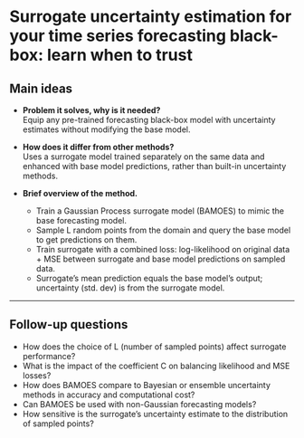 # Surrogate uncertainty estimation for your time series forecasting black-box: learn when to trust

## Main ideas

- **Problem it solves, why is it needed?**  
  Equip any pre-trained forecasting black-box model with uncertainty estimates without modifying the base model.

- **How does it differ from other methods?**  
  Uses a surrogate model trained separately on the same data and enhanced with base model predictions, rather than built-in uncertainty methods.

- **Brief overview of the method.**  
  - Train a Gaussian Process surrogate model (BAMOES) to mimic the base forecasting model.  
  - Sample L random points from the domain and query the base model to get predictions on them.  
  - Train surrogate with a combined loss: log-likelihood on original data + MSE between surrogate and base model predictions on sampled data.  
  - Surrogate’s mean prediction equals the base model’s output; uncertainty (std. dev) is from the surrogate model.

---

## Follow-up questions

- How does the choice of L (number of sampled points) affect surrogate performance?  
- What is the impact of the coefficient C on balancing likelihood and MSE losses?  
- How does BAMOES compare to Bayesian or ensemble uncertainty methods in accuracy and computational cost?  
- Can BAMOES be used with non-Gaussian forecasting models?  
- How sensitive is the surrogate’s uncertainty estimate to the distribution of sampled points?
